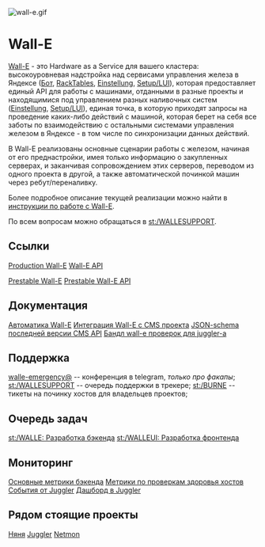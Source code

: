 
![wall-e.gif](_assets/wall-e.gif)

# Wall-E

[Wall-E](https://wall-e.yandex-team.ru/) - это Hardware as a Service для вашего кластера: высокоуровневая надстройка над сервисами управления железа в Яндексе ([Бот](https://wiki.yandex-team.ru/bot), [RackTables](https://wiki.yandex-team.ru/NOC/RackTables), [Einstellung](https://wiki.yandex-team.ru/einstellung), [Setup/LUI](https://setup.yandex-team.ru/)), которая предоставляет единый API для работы с машинами, отданными в разные проекты и находящимися под управлением разных наливочных систем ([Einstellung](https://wiki.yandex-team.ru/einstellung), [Setup/LUI](https://setup.yandex-team.ru/)), единая точка, в которую приходят запросы на проведение каких-либо действий с машиной, которая берет на себя все заботы по взаимодействию с остальными системами управления железом в Яндексе - в том числе по синхронизации данных действий.

В Wall-E реализованы основные сценарии работы с железом, начиная от его преднастройки, имея только информацию о закупленных серверах, и заканчивая сопровождением этих серверов, переводом из одного проекта в другой, а также автоматической починкой машин через ребут/переналивку.

Более подробное описание текущей реализации можно найти в [инструкции по работе с Wall-E](guide/general.md).

По всем вопросам можно обращаться в [st:/WALLESUPPORT](https://st.yandex-team.ru/WALLESUPPORT).


## Ссылки

[Production Wall-E](https://wall-e.yandex-team.ru/)
[Wall-E API](https://api.wall-e.yandex-team.ru/)

[Prestable Wall-E](https://wall-e-test.yandex-team.ru/)
[Prestable Wall-E API](https://api.wall-e-test.yandex-team.ru/)

## Документация
[Автоматика Wall-E](automation/general.md)
[Интеграция Wall-E с CMS проекта](cms/general.md)
[JSON-schema последней версии CMS API](cms/v1.4.md)
[Бандл wall-e проверок для juggler-а](checks_bundle.md)

## Поддержка
[walle-emergency@](https://telegram.me/joinchat/BvdM3T9IC0GFEcqdw--ArA) -- конференция в telegram, *только про факапы*;
[st:/WALLESUPPORT](https://st.yandex-team.ru/WALLESUPPORT) -- очередь поддержки в трекере;
[st:/BURNE](https://st.yandex-team.ru/BURNE/) -- тикеты на починку хостов для владельцев проектов;

## Очередь задач
[st:/WALLE: Разработка бэкенда](https://st.yandex-team.ru/WALLE/)
[st:/WALLEUI: Разработка фронтенда](https://st.yandex-team.ru/WALLEUI/)

## Мониторинг
[Основные метрики бэкенда](https://yasm.yandex-team.ru/template/panel/wall-e-metrics/ctype=prod)
[Метрики по проверкам здоровья хостов](https://yasm.yandex-team.ru/template/panel/wall-e-health-checks-statuses/ctype=prod)
[События от Juggler](https://yasm.yandex-team.ru/template/panel/wall-e-juggler-push/)
[Дашборд в Juggler](https://juggler.yandex-team.ru/dashboards/wall-e/)

## Рядом стоящие проекты
[Няня](https://wiki.yandex-team.ru/runtime-cloud/nanny/)
[Juggler](https://docs.yandex-team.ru/juggler/)
[Netmon](https://wiki.yandex-team.ru/netmon/)
